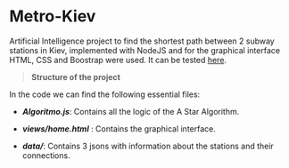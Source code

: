 # Metro-Kiev

Artificial Intelligence project to find the shortest path between 2 subway stations in Kiev, implemented with NodeJS and for the graphical interface HTML, CSS and Boostrap were used. It can be tested [here](https://metro-kyiv.herokuapp.com/).
>**Structure of the project**


In the code we can find the following essential files:


- ***Algoritmo.js***: Contains all the logic of the A Star Algorithm.


- ***views/home.html*** : Contains the graphical interface.


- ***data/***: Contains 3 jsons with information about the stations and their connections.




